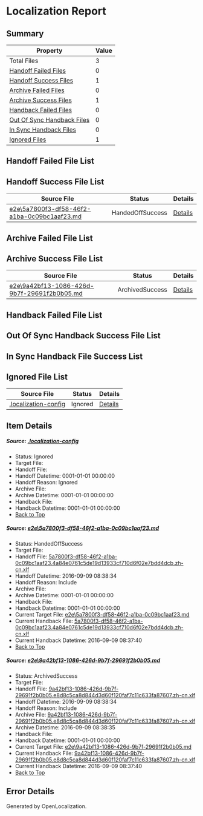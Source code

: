 # <a name='report-top'></a> Localization Report

## Summary
 Property | Value 
 -------- | ----- 
 Total Files | 3
[ Handoff Failed Files ](#handoff-failed-list)| 0
[ Handoff Success Files ](#handoff-success-list)| 1
[ Archive Failed Files ](#archive-failed-list)| 0
[ Archive Success Files ](#archive-success-list)| 1
[ Handback Failed Files ](#handback-failed-list)| 0
[ Out Of Sync Handback Files ](#outofsync-handback-success-list)| 0
[ In Sync Handback Files ](#insync-handback-success-list)| 0
[ Ignored Files ](#ignored-list)| 1

## <a name='handoff-failed-list'></a> Handoff Failed File List

## <a name='handoff-success-list'></a> Handoff Success File List
 Source File | Status | Details 
 ----------- | ------ | ------- 
 [e2e\5a7800f3-df58-46f2-a1ba-0c09bc1aaf23.md](https://github.com/OpenLocalizationTestOrg/ol-test0/blob/dfa41b7e26042b84ff0fdb5b60f96a08aeb6fd85/e2e/5a7800f3-df58-46f2-a1ba-0c09bc1aaf23.md) | HandedOffSuccess | [Details](#3b032128cdf5e475756562929ced149d6387d55e1)

## <a name='archive-failed-list'></a> Archive Failed File List

## <a name='archive-success-list'></a> Archive Success File List
 Source File | Status | Details 
 ----------- | ------ | ------- 
 [e2e\9a42bf13-1086-426d-9b7f-29691f2b0b05.md](https://github.com/OpenLocalizationTestOrg/ol-test0/blob/dfa41b7e26042b84ff0fdb5b60f96a08aeb6fd85/e2e/9a42bf13-1086-426d-9b7f-29691f2b0b05.md) | ArchivedSuccess | [Details](#d80410b42e814976fefe04a26dde1179e56ed2da2)

## <a name='handback-failed-list'></a> Handback Failed File List

## <a name='outofsync-handback-success-list'></a> Out Of Sync Handback Success File List

## <a name='insync-handback-success-list'></a> In Sync Handback File Success List

## <a name='ignored-list'></a> Ignored File List
 Source File | Status | Details 
 ----------- | ------ | ------- 
 [.localization-config](https://github.com/OpenLocalizationTestOrg/ol-test0/blob/dfa41b7e26042b84ff0fdb5b60f96a08aeb6fd85/.localization-config) | Ignored | [Details](#c268a05ecaa7ec85942ed632c29928ee5bd6da8d0)

## Item Details
##### <a name='c268a05ecaa7ec85942ed632c29928ee5bd6da8d0'></a> Source: [.localization-config](https://github.com/OpenLocalizationTestOrg/ol-test0/blob/dfa41b7e26042b84ff0fdb5b60f96a08aeb6fd85/.localization-config)
* Status: Ignored
* Target File: 
* Handoff File: 
* Handoff Datetime: 0001-01-01 00:00:00
* Handoff Reason: Ignored
* Archive File: 
* Archive Datetime: 0001-01-01 00:00:00
* Handback File: 
* Handback Datetime: 0001-01-01 00:00:00
* [Back to Top](#report-top)

##### <a name='3b032128cdf5e475756562929ced149d6387d55e1'></a> Source: [e2e\5a7800f3-df58-46f2-a1ba-0c09bc1aaf23.md](https://github.com/OpenLocalizationTestOrg/ol-test0/blob/dfa41b7e26042b84ff0fdb5b60f96a08aeb6fd85/e2e/5a7800f3-df58-46f2-a1ba-0c09bc1aaf23.md)
* Status: HandedOffSuccess
* Target File: 
* Handoff File: [5a7800f3-df58-46f2-a1ba-0c09bc1aaf23.4a84e0761c5de19d13933cf710d6f02e7bdd4dcb.zh-cn.xlf](https://github.com/OpenLocalizationTestOrg/ol-test0-handoff/blob/295b03ad4ee83c51245af3b9b9365c33d5be7ef7/ol-handoff/OpenLocalizationTestOrg/ol-test0-zhcn/yuwzho/ht/5a7800f3-df58-46f2-a1ba-0c09bc1aaf23.4a84e0761c5de19d13933cf710d6f02e7bdd4dcb.zh-cn.xlf)
* Handoff Datetime: 2016-09-09 08:38:34
* Handoff Reason: Include
* Archive File: 
* Archive Datetime: 0001-01-01 00:00:00
* Handback File: 
* Handback Datetime: 0001-01-01 00:00:00
* Current Target File: [e2e\5a7800f3-df58-46f2-a1ba-0c09bc1aaf23.md](https://github.com/OpenLocalizationTestOrg/ol-test0-zhcn/blob/5c2bb49d95dc3b03b7c183c0bebb033cb6e48dbb/e2e/5a7800f3-df58-46f2-a1ba-0c09bc1aaf23.md)
* Current Handback File: [5a7800f3-df58-46f2-a1ba-0c09bc1aaf23.4a84e0761c5de19d13933cf710d6f02e7bdd4dcb.zh-cn.xlf](https://github.com/OpenLocalizationTestOrg/ol-test0-handback/blob/b060773c34920f133ca2d817c71bc585f96e8088/ol-handback/OpenLocalizationTestOrg/ol-test0-zhcn/yuwzho/ht/5a7800f3-df58-46f2-a1ba-0c09bc1aaf23.4a84e0761c5de19d13933cf710d6f02e7bdd4dcb.zh-cn.xlf)
* Current Handback Datetime: 2016-09-09 08:37:40
* [Back to Top](#report-top)

##### <a name='d80410b42e814976fefe04a26dde1179e56ed2da2'></a> Source: [e2e\9a42bf13-1086-426d-9b7f-29691f2b0b05.md](https://github.com/OpenLocalizationTestOrg/ol-test0/blob/dfa41b7e26042b84ff0fdb5b60f96a08aeb6fd85/e2e/9a42bf13-1086-426d-9b7f-29691f2b0b05.md)
* Status: ArchivedSuccess
* Target File: 
* Handoff File: [9a42bf13-1086-426d-9b7f-29691f2b0b05.e8d8c5ca8d844d3d60f120faf7c11c633fa87607.zh-cn.xlf](https://github.com/OpenLocalizationTestOrg/ol-test0-handoff/blob/295b03ad4ee83c51245af3b9b9365c33d5be7ef7/ol-handoff/OpenLocalizationTestOrg/ol-test0-zhcn/yuwzho/ht/9a42bf13-1086-426d-9b7f-29691f2b0b05.e8d8c5ca8d844d3d60f120faf7c11c633fa87607.zh-cn.xlf)
* Handoff Datetime: 2016-09-09 08:38:34
* Handoff Reason: Include
* Archive File: [9a42bf13-1086-426d-9b7f-29691f2b0b05.e8d8c5ca8d844d3d60f120faf7c11c633fa87607.zh-cn.xlf](https://github.com/OpenLocalizationTestOrg/ol-test0-handoff/blob/f3ae3360a460eb75c0010418dfe6fcbf1d7b4c8e/ol-archive/OpenLocalizationTestOrg/ol-test0-zhcn/yuwzho/ht/9a42bf13-1086-426d-9b7f-29691f2b0b05.e8d8c5ca8d844d3d60f120faf7c11c633fa87607.zh-cn.xlf)
* Archive Datetime: 2016-09-09 08:38:35
* Handback File: 
* Handback Datetime: 0001-01-01 00:00:00
* Current Target File: [e2e\9a42bf13-1086-426d-9b7f-29691f2b0b05.md](https://github.com/OpenLocalizationTestOrg/ol-test0-zhcn/blob/5c2bb49d95dc3b03b7c183c0bebb033cb6e48dbb/e2e/9a42bf13-1086-426d-9b7f-29691f2b0b05.md)
* Current Handback File: [9a42bf13-1086-426d-9b7f-29691f2b0b05.e8d8c5ca8d844d3d60f120faf7c11c633fa87607.zh-cn.xlf](https://github.com/OpenLocalizationTestOrg/ol-test0-handback/blob/b060773c34920f133ca2d817c71bc585f96e8088/ol-handback/OpenLocalizationTestOrg/ol-test0-zhcn/yuwzho/ht/9a42bf13-1086-426d-9b7f-29691f2b0b05.e8d8c5ca8d844d3d60f120faf7c11c633fa87607.zh-cn.xlf)
* Current Handback Datetime: 2016-09-09 08:37:40
* [Back to Top](#report-top)


## Error Details

Generated by OpenLocalization.
